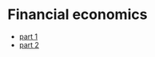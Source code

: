 # Financial economics

- [part 1](https://mega.nz/folder/lkxkCKrD#Iw7-iLQV6aw48SWqJeHTRg)
- [part 2](https://mega.nz/folder/wogBUDaD#ruFg8PjFHte59ph1rtQghA)
